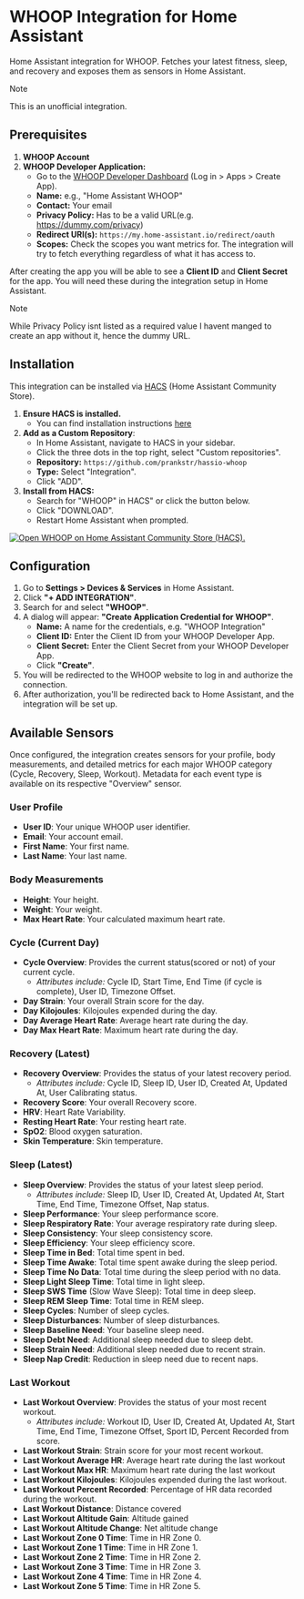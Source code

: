 # WHOOP Integration for Home Assistant

Home Assistant integration for WHOOP. Fetches your latest fitness, sleep, and recovery and exposes them as sensors in Home Assistant.

>[!NOTE]
>This is an unofficial integration.

## Prerequisites

1. **WHOOP Account**
2. **WHOOP Developer Application:**
    * Go to the [WHOOP Developer Dashboard](https://developer-dashboard.whoop.com/) (Log in > Apps > Create  App).
    * **Name:** e.g., "Home Assistant WHOOP"
    * **Contact:** Your email
    * **Privacy Policy:** Has to be a valid URL(e.g. https://dummy.com/privacy)
    * **Redirect URI(s):**
        `https://my.home-assistant.io/redirect/oauth`
    * **Scopes:** Check the scopes you want metrics for. The integration will try to fetch everything regardless of what it has access to.

After creating the app you will be able to see a **Client ID** and **Client Secret** for the app. You will need these during the integration setup in Home Assistant.

>[!NOTE]
>While Privacy Policy isnt listed as a required value I havent manged  to create an app without it, hence the dummy URL.

## Installation

This integration can be installed via [HACS](https://hacs.xyz/) (Home Assistant Community Store).

1. **Ensure HACS is installed.**
    * You can find installation instructions [here](https://hacs.xyz/docs/use/download/download/)
2. **Add as a Custom Repository**:
    * In Home Assistant, navigate to HACS in your sidebar.
    * Click the three dots in the top right, select "Custom repositories".
    * **Repository:** `https://github.com/prankstr/hassio-whoop`
    * **Type:** Select "Integration".
    * Click "ADD".
3. **Install from HACS:**
    * Search for "WHOOP" in HACS" or click the button below.
    * Click "DOWNLOAD".
    * Restart Home Assistant when prompted.

 [![Open WHOOP on Home Assistant Community Store (HACS).](https://my.home-assistant.io/badges/hacs_repository.svg)](https://my.home-assistant.io/redirect/hacs_repository/?owner=prankstr&repository=hassio-whoop&category=frontend)

## Configuration

1. Go to **Settings > Devices & Services** in Home Assistant.
2. Click **"+ ADD INTEGRATION"**.
3. Search for and select **"WHOOP"**.
4. A dialog will appear: **"Create Application Credential for WHOOP"**.
    * **Name:** A name for the credentials, e.g. "WHOOP Integration"
    * **Client ID:** Enter the Client ID from your WHOOP Developer App.
    * **Client Secret:** Enter the Client Secret from your WHOOP Developer App.
    * Click **"Create"**.
5. You will be redirected to the WHOOP website to log in and authorize the connection.
6. After authorization, you'll be redirected back to Home Assistant, and the integration will be set up.

## Available Sensors

Once configured, the integration creates sensors for your profile, body measurements, and detailed metrics for each major WHOOP category (Cycle, Recovery, Sleep, Workout). Metadata for each event type is available on its respective "Overview" sensor.

### User Profile

* **User ID**: Your unique WHOOP user identifier.
* **Email**: Your account email.
* **First Name**: Your first name.
* **Last Name**: Your last name.

### Body Measurements

* **Height**: Your height.
* **Weight**: Your weight.
* **Max Heart Rate**: Your calculated maximum heart rate.

### Cycle (Current Day)

* **Cycle Overview**: Provides the current status(scored or not) of your current cycle.
  * *Attributes include:* Cycle ID, Start Time, End Time (if cycle is complete), User ID, Timezone Offset.
* **Day Strain**: Your overall Strain score for the day.
* **Day Kilojoules**: Kilojoules expended during the day.
* **Day Average Heart Rate**: Average heart rate during the day.
* **Day Max Heart Rate**: Maximum heart rate during the day.

### Recovery (Latest)

* **Recovery Overview**: Provides the status of your latest recovery period.
  * *Attributes include:* Cycle ID, Sleep ID, User ID, Created At, Updated At, User Calibrating status.
* **Recovery Score**: Your overall Recovery score.
* **HRV**: Heart Rate Variability.
* **Resting Heart Rate**: Your resting heart rate.
* **SpO2**: Blood oxygen saturation.
* **Skin Temperature**: Skin temperature.

### Sleep (Latest)

* **Sleep Overview**: Provides the status of your latest sleep period.
  * *Attributes include:* Sleep ID, User ID, Created At, Updated At, Start Time, End Time, Timezone Offset, Nap status.
* **Sleep Performance**: Your sleep performance score.
* **Sleep Respiratory Rate**: Your average respiratory rate during sleep.
* **Sleep Consistency**: Your sleep consistency score.
* **Sleep Efficiency**: Your sleep efficiency score.
* **Sleep Time in Bed**: Total time spent in bed.
* **Sleep Time Awake**: Total time spent awake during the sleep period.
* **Sleep Time No Data**: Total time during the sleep period with no data.
* **Sleep Light Sleep Time**: Total time in light sleep.
* **Sleep SWS Time** (Slow Wave Sleep): Total time in deep sleep.
* **Sleep REM Sleep Time**: Total time in REM sleep.
* **Sleep Cycles**: Number of sleep cycles.
* **Sleep Disturbances**: Number of sleep disturbances.
* **Sleep Baseline Need**: Your baseline sleep need.
* **Sleep Debt Need**: Additional sleep needed due to sleep debt.
* **Sleep Strain Need**: Additional sleep needed due to recent strain.
* **Sleep Nap Credit**: Reduction in sleep need due to recent naps.

### Last Workout

* **Last Workout Overview**: Provides the status of your most recent workout.
  * *Attributes include:* Workout ID, User ID, Created At, Updated At, Start Time, End Time, Timezone Offset, Sport ID, Percent Recorded from score.
* **Last Workout Strain**: Strain score for your most recent workout.
* **Last Workout Average HR**: Average heart rate during the last workout
* **Last Workout Max HR**: Maximum heart rate during the last workout
* **Last Workout Kilojoules**: Kilojoules expended during the last workout.
* **Last Workout Percent Recorded**: Percentage of HR data recorded during the workout.
* **Last Workout Distance**: Distance covered
* **Last Workout Altitude Gain**: Altitude gained
* **Last Workout Altitude Change**: Net altitude change
* **Last Workout Zone 0 Time**: Time in HR Zone 0.
* **Last Workout Zone 1 Time**: Time in HR Zone 1.
* **Last Workout Zone 2 Time**: Time in HR Zone 2.
* **Last Workout Zone 3 Time**: Time in HR Zone 3.
* **Last Workout Zone 4 Time**: Time in HR Zone 4.
* **Last Workout Zone 5 Time**: Time in HR Zone 5.
